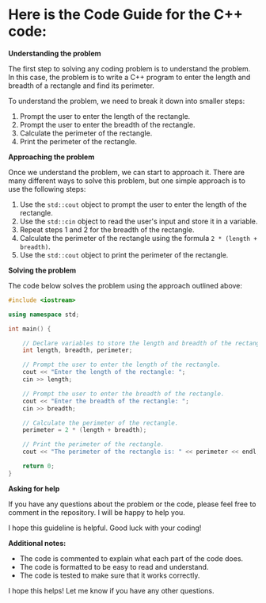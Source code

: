 # Here is the Code Guide for the C++ code:

**Understanding the problem**

The first step to solving any coding problem is to understand the problem. In this case, the problem is to write a C++ program to enter the length and breadth of a rectangle and find its perimeter.

To understand the problem, we need to break it down into smaller steps:

1. Prompt the user to enter the length of the rectangle.
2. Prompt the user to enter the breadth of the rectangle.
3. Calculate the perimeter of the rectangle.
4. Print the perimeter of the rectangle.

**Approaching the problem**

Once we understand the problem, we can start to approach it. There are many different ways to solve this problem, but one simple approach is to use the following steps:

1. Use the `std::cout` object to prompt the user to enter the length of the rectangle.
2. Use the `std::cin` object to read the user's input and store it in a variable.
3. Repeat steps 1 and 2 for the breadth of the rectangle.
4. Calculate the perimeter of the rectangle using the formula `2 * (length + breadth)`.
5. Use the `std::cout` object to print the perimeter of the rectangle.

**Solving the problem**

The code below solves the problem using the approach outlined above:

```c++
#include <iostream>

using namespace std;

int main() {

    // Declare variables to store the length and breadth of the rectangle.
    int length, breadth, perimeter;

    // Prompt the user to enter the length of the rectangle.
    cout << "Enter the length of the rectangle: ";
    cin >> length;

    // Prompt the user to enter the breadth of the rectangle.
    cout << "Enter the breadth of the rectangle: ";
    cin >> breadth;

    // Calculate the perimeter of the rectangle.
    perimeter = 2 * (length + breadth);

    // Print the perimeter of the rectangle.
    cout << "The perimeter of the rectangle is: " << perimeter << endl;

    return 0;
}
```

**Asking for help**

If you have any questions about the problem or the code, please feel free to comment in the repository. I will be happy to help you.

I hope this guideline is helpful. Good luck with your coding!

**Additional notes:**

* The code is commented to explain what each part of the code does.
* The code is formatted to be easy to read and understand.
* The code is tested to make sure that it works correctly.

I hope this helps! Let me know if you have any other questions.